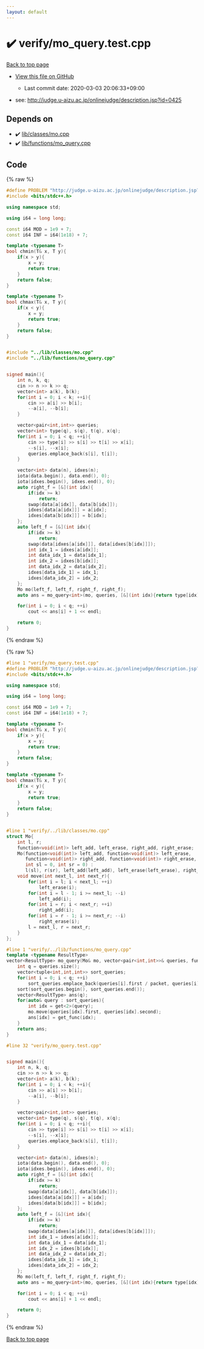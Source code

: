 ```yaml
---
layout: default
---
```


<!-- mathjax config similar to math.stackexchange -->
<script type="text/javascript" async
  src="https://cdnjs.cloudflare.com/ajax/libs/mathjax/2.7.5/MathJax.js?config=TeX-MML-AM_CHTML">
</script>
<script type="text/x-mathjax-config">
  MathJax.Hub.Config({
    TeX: { equationNumbers: { autoNumber: "AMS" }},
    tex2jax: {
      inlineMath: [ ['$','$'] ],
      processEscapes: true
    },
    "HTML-CSS": { matchFontHeight: false },
    displayAlign: "left",
    displayIndent: "2em"
  });
</script>

<script type="text/javascript" src="https://cdnjs.cloudflare.com/ajax/libs/jquery/3.4.1/jquery.min.js"></script>
<script src="https://cdn.jsdelivr.net/npm/jquery-balloon-js@1.1.2/jquery.balloon.min.js" integrity="sha256-ZEYs9VrgAeNuPvs15E39OsyOJaIkXEEt10fzxJ20+2I=" crossorigin="anonymous"></script>
<script type="text/javascript" src="../../assets/js/copy-button.js"></script>
<link rel="stylesheet" href="../../assets/css/copy-button.css" />


# :heavy_check_mark: verify/mo_query.test.cpp

<a href="../../index.html">Back to top page</a>

* <a href="{{ site.github.repository_url }}/blob/master/verify/mo_query.test.cpp">View this file on GitHub</a>
    - Last commit date: 2020-03-03 20:06:33+09:00


* see: <a href="http://judge.u-aizu.ac.jp/onlinejudge/description.jsp?id=0425">http://judge.u-aizu.ac.jp/onlinejudge/description.jsp?id=0425</a>


## Depends on

* :heavy_check_mark: <a href="../../library/lib/classes/mo.cpp.html">lib/classes/mo.cpp</a>
* :heavy_check_mark: <a href="../../library/lib/functions/mo_query.cpp.html">lib/functions/mo_query.cpp</a>


## Code

<a id="unbundled"></a>
{% raw %}
```cpp
#define PROBLEM "http://judge.u-aizu.ac.jp/onlinejudge/description.jsp?id=0425"
#include <bits/stdc++.h>

using namespace std;

using i64 = long long;

const i64 MOD = 1e9 + 7;
const i64 INF = i64(1e18) + 7;

template <typename T>
bool chmin(T& x, T y){
    if(x > y){
        x = y;
        return true;
    }
    return false;
}

template <typename T>
bool chmax(T& x, T y){
    if(x < y){
        x = y;
        return true;
    }
    return false;
}


#include "../lib/classes/mo.cpp"
#include "../lib/functions/mo_query.cpp"


signed main(){
    int n, k, q;
    cin >> n >> k >> q;
    vector<int> a(k), b(k);
    for(int i = 0; i < k; ++i){
        cin >> a[i] >> b[i];
        --a[i], --b[i];
    }

    vector<pair<int,int>> queries;
    vector<int> type(q), s(q), t(q), x(q);
    for(int i = 0; i < q; ++i){
        cin >> type[i] >> s[i] >> t[i] >> x[i];
        --s[i], --x[i];
        queries.emplace_back(s[i], t[i]);
    }

    vector<int> data(n), idxes(n);
    iota(data.begin(), data.end(), 0);
    iota(idxes.begin(), idxes.end(), 0);
    auto right_f = [&](int idx){
        if(idx >= k)
            return;
        swap(data[a[idx]], data[b[idx]]);
        idxes[data[a[idx]]] = a[idx];
        idxes[data[b[idx]]] = b[idx];
    };
    auto left_f = [&](int idx){
        if(idx >= k)
            return;
        swap(data[idxes[a[idx]]], data[idxes[b[idx]]]);
        int idx_1 = idxes[a[idx]];
        int data_idx_1 = data[idx_1];
        int idx_2 = idxes[b[idx]];
        int data_idx_2 = data[idx_2];
        idxes[data_idx_1] = idx_1;
        idxes[data_idx_2] = idx_2;
    };
    Mo mo(left_f, left_f, right_f, right_f);
    auto ans = mo_query<int>(mo, queries, [&](int idx){return type[idx] == 1 ? data[x[idx]] : idxes[x[idx]];});

    for(int i = 0; i < q; ++i)
        cout << ans[i] + 1 << endl;

    return 0;
}
```
{% endraw %}

<a id="bundled"></a>
{% raw %}
```cpp
#line 1 "verify/mo_query.test.cpp"
#define PROBLEM "http://judge.u-aizu.ac.jp/onlinejudge/description.jsp?id=0425"
#include <bits/stdc++.h>

using namespace std;

using i64 = long long;

const i64 MOD = 1e9 + 7;
const i64 INF = i64(1e18) + 7;

template <typename T>
bool chmin(T& x, T y){
    if(x > y){
        x = y;
        return true;
    }
    return false;
}

template <typename T>
bool chmax(T& x, T y){
    if(x < y){
        x = y;
        return true;
    }
    return false;
}


#line 1 "verify/../lib/classes/mo.cpp"
struct Mo{
    int l, r;
    function<void(int)> left_add, left_erase, right_add, right_erase;
    Mo(function<void(int)> left_add, function<void(int)> left_erase,
       function<void(int)> right_add, function<void(int)> right_erase,
       int sl = 0, int sr = 0) :
       l(sl), r(sr), left_add(left_add), left_erase(left_erase), right_add(right_add), right_erase(right_erase){}
    void move(int next_l, int next_r){
        for(int i = l; i < next_l; ++i)
            left_erase(i);
        for(int i = l - 1; i >= next_l; --i)
            left_add(i);
        for(int i = r; i < next_r; ++i)
            right_add(i);
        for(int i = r - 1; i >= next_r; --i)
            right_erase(i);
        l = next_l, r = next_r;
    }
};

#line 1 "verify/../lib/functions/mo_query.cpp"
template <typename ResultType>
vector<ResultType> mo_query(Mo& mo, vector<pair<int,int>>& queries, function<ResultType(int)> get_func, int packet=512){
    int q = queries.size();
    vector<tuple<int,int,int>> sort_queries;
    for(int i = 0; i < q; ++i)
        sort_queries.emplace_back(queries[i].first / packet, queries[i].second, i);
    sort(sort_queries.begin(), sort_queries.end());
    vector<ResultType> ans(q);
    for(auto& query : sort_queries){
        int idx = get<2>(query);
        mo.move(queries[idx].first, queries[idx].second);
        ans[idx] = get_func(idx);
    }
    return ans;
}

#line 32 "verify/mo_query.test.cpp"


signed main(){
    int n, k, q;
    cin >> n >> k >> q;
    vector<int> a(k), b(k);
    for(int i = 0; i < k; ++i){
        cin >> a[i] >> b[i];
        --a[i], --b[i];
    }

    vector<pair<int,int>> queries;
    vector<int> type(q), s(q), t(q), x(q);
    for(int i = 0; i < q; ++i){
        cin >> type[i] >> s[i] >> t[i] >> x[i];
        --s[i], --x[i];
        queries.emplace_back(s[i], t[i]);
    }

    vector<int> data(n), idxes(n);
    iota(data.begin(), data.end(), 0);
    iota(idxes.begin(), idxes.end(), 0);
    auto right_f = [&](int idx){
        if(idx >= k)
            return;
        swap(data[a[idx]], data[b[idx]]);
        idxes[data[a[idx]]] = a[idx];
        idxes[data[b[idx]]] = b[idx];
    };
    auto left_f = [&](int idx){
        if(idx >= k)
            return;
        swap(data[idxes[a[idx]]], data[idxes[b[idx]]]);
        int idx_1 = idxes[a[idx]];
        int data_idx_1 = data[idx_1];
        int idx_2 = idxes[b[idx]];
        int data_idx_2 = data[idx_2];
        idxes[data_idx_1] = idx_1;
        idxes[data_idx_2] = idx_2;
    };
    Mo mo(left_f, left_f, right_f, right_f);
    auto ans = mo_query<int>(mo, queries, [&](int idx){return type[idx] == 1 ? data[x[idx]] : idxes[x[idx]];});

    for(int i = 0; i < q; ++i)
        cout << ans[i] + 1 << endl;

    return 0;
}

```
{% endraw %}

<a href="../../index.html">Back to top page</a>

